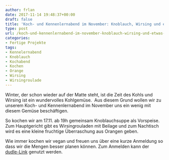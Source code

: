 ```yaml
---
author: frlan
date: 2017-11-14 19:48:37+00:00
draft: false
title: 'Koch- und Kennenlernabend im November: Knoblauch, Wirsing und etwas Frucht'
type: post
url: /koch-und-kennenlernabend-im-november-knoblauch-wirsing-und-etwas-frucht/
categories:
- Fertige Projekte
tags:
- Kennelernabend
- Knoblauch
- Kochabend
- Kochen
- Orange
- Wirsing
- Wirsingroulade
---
```


Winter, der schon wieder auf der Matte steht, ist die Zeit des Kohls und Wirsing ist ein wundervolles Kohlgemüse.  Aus diesem Grund wollen wir zu unserem Koch- und Kennenlernabend im November uns ein wenig mit diesem Gemüse beschäftigen.

<!-- more -->

So kochen wir am 17.11. ab 19h gemeinsam Knoblauchsuppe als Vorspeise. Zum Hauptgericht gibt es Wirsingrouladen mit Beilage und zum Nachtisch wird es eine kleine fruchtige Überraschung aus Orangen geben.

Wie immer kochen wir vegan und freuen uns über eine kurze Anmeldung so dass wir die Mengen besser planen können. Zum Anmelden kann der [dudle-Link](https://dudle.inf.tu-dresden.de/Novemberkochen_im_Kombinat/) genutzt werden.
